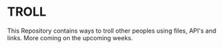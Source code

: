 # TROLL

This Repository contains ways to troll other peoples using files, API's and links.
More coming on the upcoming weeks.
